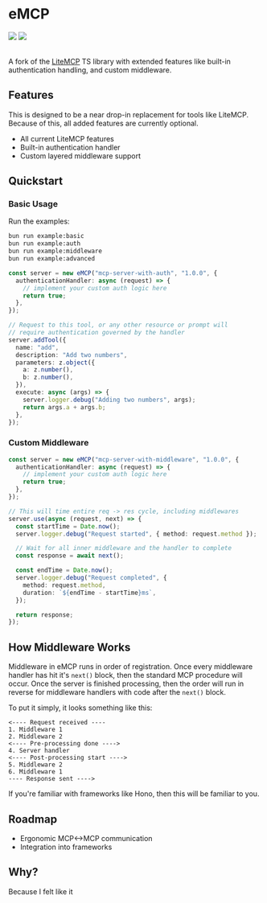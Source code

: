 # eMCP
<div>
  <img src="https://badgen.net/badge/version/1.0.0/orange">
  <a href="https://www.npmjs.com/package/emcp" target="_blank">
    <img src="https://img.shields.io/npm/v/emcp">
  </a>
</div>
<br>

A fork of the [LiteMCP](https://github.com/wong2/litemcp) TS library with extended features like built-in authentication handling, and custom middleware.

## Features

This is designed to be a near drop-in replacement for tools like LiteMCP. Because of this, all added features are currently optional.

- All current LiteMCP features
- Built-in authentication handler
- Custom layered middleware support

## Quickstart

### Basic Usage

Run the examples:

```bash
bun run example:basic
bun run example:auth
bun run example:middleware
bun run example:advanced
```

```ts
const server = new eMCP("mcp-server-with-auth", "1.0.0", {
  authenticationHandler: async (request) => {
    // implement your custom auth logic here
    return true;
  },
});

// Request to this tool, or any other resource or prompt will
// require authentication governed by the handler
server.addTool({
  name: "add",
  description: "Add two numbers",
  parameters: z.object({
    a: z.number(),
    b: z.number(),
  }),
  execute: async (args) => {
    server.logger.debug("Adding two numbers", args);
    return args.a + args.b;
  },
});
```

### Custom Middleware

```ts
const server = new eMCP("mcp-server-with-middleware", "1.0.0", {
  authenticationHandler: async (request) => {
    // implement your custom auth logic here
    return true;
  },
});

// This will time entire req -> res cycle, including middlewares
server.use(async (request, next) => {
  const startTime = Date.now();
  server.logger.debug("Request started", { method: request.method });

  // Wait for all inner middleware and the handler to complete
  const response = await next();

  const endTime = Date.now();
  server.logger.debug("Request completed", {
    method: request.method,
    duration: `${endTime - startTime}ms`,
  });

  return response;
});
```

## How Middleware Works

Middleware in eMCP runs in order of registration. Once every middleware handler has hit it's `next()` block, then the standard MCP procedure will occur. Once the server is finished processing, then the order will run in reverse for middleware handlers with code after the `next()` block.

To put it simply, it looks something like this:

```
<---- Request received ----
1. Middleware 1
2. Middleware 2
<---- Pre-processing done ---->
4. Server handler
<---- Post-processing start ---->
5. Middleware 2
6. Middleware 1
---- Response sent ---->
```

If you're familiar with frameworks like Hono, then this will be familiar to you.

## Roadmap

- Ergonomic MCP<->MCP communication
- Integration into frameworks

## Why?

Because I felt like it

